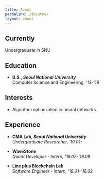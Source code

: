 ```yaml
---
title: About
permalink: /aboutme/
layout: about
---
```

<!-- # Me -->
<!-- Undergraduate in SNU -->

<!-- <div id="webaddress">
<a href="isaac@applesdofall.org">isaac@applesdofall.org</a>
| <a href="http://en.wikipedia.org/wiki/Isaac_Newton">My wikipedia page</a>
</div> -->


## Currently

Undergraduate in SNU

<!-- ### Specialized in

Laws of motion, gravitation, minting coins, disliking [Robert Hooke](http://en.wikipedia.org/wiki/Robert_Hooke) -->
## Education

<!-- `1654-1660`
__The King's School, Grantham.__

`June 1661 - now`
__Trinity College, Cambridge__

- Sizar

`1667 - death`
__Trinity College, Cambridge__

- Fellow -->
- __B.S., _Seoul National University___   
Computer Science and Engineering, _'13-'19_


<!-- ## Awards

`2012`
President, *Royal Society*, London, UK

Associate, *French Academy of Science*, Paris, France -->

## Interests

- Algorithm optimization in neural networks


## Experience
- __CMA Lab, _Seoul National University___  
_Undergraduate Researcher, '19.01-_  

- __WaveStone__  
_Quant Developer - Intern, '18.07-'18.08_  

- __Line plus Blockchain Lab__  
_Software Engineer - Intern, '18.01-'18.02_  


<!-- ## Publications -->

<!-- A list is also available [online](http://scholar.google.co.uk/citations?user=LTOTl0YAAAAJ) -->

<!-- ### Journals -->

<!-- `1669`
Newton Sir I, De analysi per æquationes numero terminorum infinitas.

`1669`
Lectiones opticæ.

etc. etc. etc. -->

<!-- ### Patents -->

<!-- `2012`
Infinitesimal calculus for solutions to physics problems, [SMBC](http://www.techdirt.com/articles/20121011/09312820678/if-patents-had-been-around-time-newton.shtml) patent 001
 -->





<!-- ### Footer

Last updated: May 2013 -->
